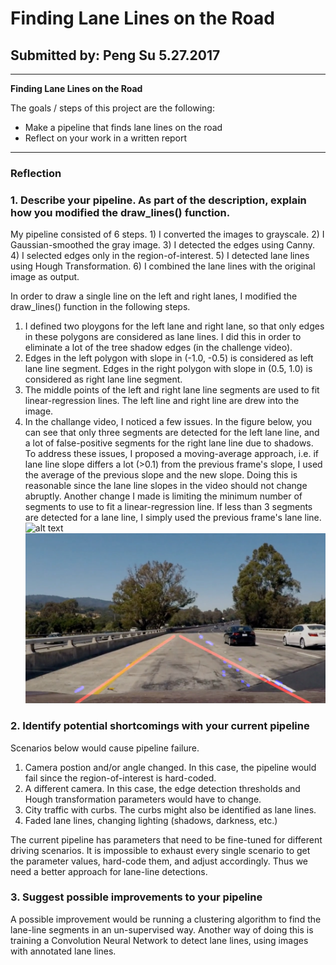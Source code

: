 # **Finding Lane Lines on the Road** 

## Submitted by: Peng Su 5.27.2017


---

**Finding Lane Lines on the Road**

The goals / steps of this project are the following:
* Make a pipeline that finds lane lines on the road
* Reflect on your work in a written report


[//]: # (Image References)

[image1]: ./examples/grayscale.jpg "Grayscale"

[//]: # (Image References)
[image2]: ./report_images/Issue1.png "Grayscale"
---

### Reflection

### 1. Describe your pipeline. As part of the description, explain how you modified the draw_lines() function.

My pipeline consisted of 6 steps. 1) I converted the images to grayscale. 2) I Gaussian-smoothed the gray image. 3) I detected the edges using Canny. 4) I selected edges only in the region-of-interest. 5) I detected lane lines using Hough Transformation. 6) I combined the lane lines with the original image as output. 

In order to draw a single line on the left and right lanes, I modified the draw_lines() function in the following steps.
1) I defined two ploygons for the left lane and right lane, so that only edges in these polygons are considered as lane lines. I did this in order to eliminate a lot of the tree shadow edges (in the challenge video). 
2) Edges in the left polygon with slope in (-1.0, -0.5) is considered as left lane line segment. Edges in the right polygon with slope in (0.5, 1.0) is considered as right lane line segment.
3) The middle points of the left and right lane line segments are used to fit linear-regression lines. The left line and right line are drew into the image. 
4) In the challange video, I noticed a few issues. In the figure below, you can see that only three segments are detected for the left lane line, and a lot of false-positive segments for the right lane line due to shadows. To address these issues, I proposed a moving-average approach, i.e. if lane line slope differs a lot (>0.1) from the previous frame's slope, I used the average of the previous slope and the new slope. Doing this is reasonable since the lane line slopes in the video should not change abruptly. Another change I made is limiting the minimum number of segments to use to fit a linear-regression line. If less than 3 segments are detected for a lane line, I simply used the previous frame's lane line. 
![alt text][image1]
![alt text][image2]


### 2. Identify potential shortcomings with your current pipeline

Scenarios below would cause pipeline failure. 
1) Camera postion and/or angle changed. In this case, the pipeline would fail since the region-of-interest is hard-coded.
2) A different camera. In this case, the edge detection thresholds and Hough transformation parameters would have to change. 
3) City traffic with curbs. The curbs might also be identified as lane lines.
4) Faded lane lines, changing lighting (shadows, darkness, etc.)

The current pipeline has parameters that need to be fine-tuned for different driving scenarios. It is impossible to exhaust every single scenario to get the parameter values, hard-code them, and adjust accordingly. Thus we need a better approach for lane-line detections. 

### 3. Suggest possible improvements to your pipeline

A possible improvement would be running a clustering algorithm to find the lane-line segments in an un-supervised way. Another way of doing this is training a Convolution Neural Network to detect lane lines, using images with annotated lane lines. 
